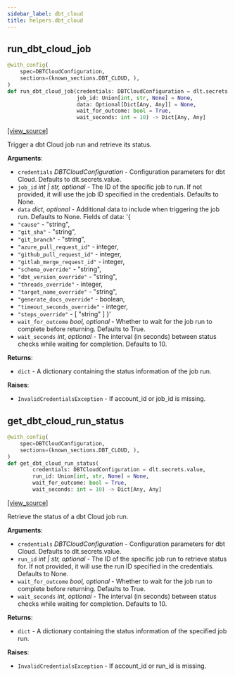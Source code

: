 ```yaml
---
sidebar_label: dbt_cloud
title: helpers.dbt_cloud
---
```


## run\_dbt\_cloud\_job

```python
@with_config(
    spec=DBTCloudConfiguration,
    sections=(known_sections.DBT_CLOUD, ),
)
def run_dbt_cloud_job(credentials: DBTCloudConfiguration = dlt.secrets.value,
                      job_id: Union[int, str, None] = None,
                      data: Optional[Dict[Any, Any]] = None,
                      wait_for_outcome: bool = True,
                      wait_seconds: int = 10) -> Dict[Any, Any]
```

[[view_source]](https://github.com/dlt-hub/dlt/blob/3739c9ac839aafef713f6d5ebbc6a81b2a39a1b0/dlt/helpers/dbt_cloud/__init__.py#L14)

Trigger a dbt Cloud job run and retrieve its status.

**Arguments**:

- `credentials` _DBTCloudConfiguration_ - Configuration parameters for dbt Cloud.
  Defaults to dlt.secrets.value.
- `job_id` _int | str, optional_ - The ID of the specific job to run.
  If not provided, it will use the job ID specified in the credentials.
  Defaults to None.
- `data` _dict, optional_ - Additional data to include when triggering the job run.
  Defaults to None.
  Fields of data:
  '{
- `"cause"` - "string",
- `"git_sha"` - "string",
- `"git_branch"` - "string",
- `"azure_pull_request_id"` - integer,
- `"github_pull_request_id"` - integer,
- `"gitlab_merge_request_id"` - integer,
- `"schema_override"` - "string",
- `"dbt_version_override"` - "string",
- `"threads_override"` - integer,
- `"target_name_override"` - "string",
- `"generate_docs_override"` - boolean,
- `"timeout_seconds_override"` - integer,
- `"steps_override"` - [
  "string"
  ]
  }'
- `wait_for_outcome` _bool, optional_ - Whether to wait for the job run to complete before returning.
  Defaults to True.
- `wait_seconds` _int, optional_ - The interval (in seconds) between status checks while waiting for completion.
  Defaults to 10.
  

**Returns**:

- `dict` - A dictionary containing the status information of the job run.
  

**Raises**:

- `InvalidCredentialsException` - If account_id or job_id is missing.

## get\_dbt\_cloud\_run\_status

```python
@with_config(
    spec=DBTCloudConfiguration,
    sections=(known_sections.DBT_CLOUD, ),
)
def get_dbt_cloud_run_status(
        credentials: DBTCloudConfiguration = dlt.secrets.value,
        run_id: Union[int, str, None] = None,
        wait_for_outcome: bool = True,
        wait_seconds: int = 10) -> Dict[Any, Any]
```

[[view_source]](https://github.com/dlt-hub/dlt/blob/3739c9ac839aafef713f6d5ebbc6a81b2a39a1b0/dlt/helpers/dbt_cloud/__init__.py#L99)

Retrieve the status of a dbt Cloud job run.

**Arguments**:

- `credentials` _DBTCloudConfiguration_ - Configuration parameters for dbt Cloud.
  Defaults to dlt.secrets.value.
- `run_id` _int | str, optional_ - The ID of the specific job run to retrieve status for.
  If not provided, it will use the run ID specified in the credentials.
  Defaults to None.
- `wait_for_outcome` _bool, optional_ - Whether to wait for the job run to complete before returning.
  Defaults to True.
- `wait_seconds` _int, optional_ - The interval (in seconds) between status checks while waiting for completion.
  Defaults to 10.
  

**Returns**:

- `dict` - A dictionary containing the status information of the specified job run.
  

**Raises**:

- `InvalidCredentialsException` - If account_id or run_id is missing.

